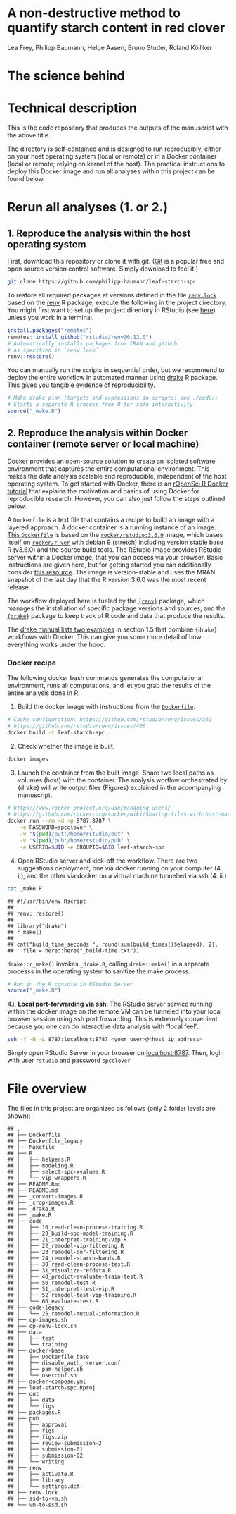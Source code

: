 A non-destructive method to quantify starch content in red clover
================
Lea Frey, Philipp Baumann, Helge Aasen, Bruno Studer, Roland Kölliker

# The science behind

# Technical description

This is the code repository that produces the outputs of the manuscript
with the above title.

The directory is self-contained and is designed to run reproducibly,
either on your host operating system (local or remote) or in a Docker
container (local or remote; relying on kernel of the host). The
practical instructions to deploy this Docker image and run all analyses
within this project can be found below.

# Rerun all analyses (1. or 2.)

## 1\. Reproduce the analysis within the host operating system

First, download this repository or clone it with git.
([Git](https://git-scm.com/) is a popular free and open source version
control software. Simply download to feel it.)

``` bash
git clone https://github.com/philipp-baumann/leaf-starch-spc
```

To restore all required packages at versions defined in the file
[`renv.lock`](https://github.com/philipp-baumann/leaf-starch-spc/blob/master/renv.lock)
based on the [renv](https://github.com/rstudio/renv) R package, execute
the following in the project directory. You might first want to set up
the project directory in RStudio (see
[here](https://r4ds.had.co.nz/workflow-projects.html)) unless you work
in a terminal.

``` r
install.packages("remotes")
remotes::install_github("rstudio/renv@0.12.0")
# Automatically installs packages from CRAN and github 
# as specified in `renv.lock`
renv::restore()
```

You can manually run the scripts in sequential order, but we recommend
to deploy the entire workflow in automated manner using
[drake](https://books.ropensci.org/drake/) R package. This gives you
tangible evidence of reproducibility.

``` r
# Make drake plan (targets and expressions in scripts: see ./code/:
# Starts a separate R process from R for safe interactivity
source("_make.R")
```

## 2\. Reproduce the analysis within Docker container (remote server or local machine)

Docker provides an open-source solution to create an isolated software
environment that captures the entire computational environment. This
makes the data analysis scalable and reproducible, independent of the
host operating system. To get started with Docker, there is an [rOpenSci
R Docker tutorial](https://ropenscilabs.github.io/r-docker-tutorial/)
that explains the motivation and basics of using Docker for reproducible
research. However, you can also just follow the steps outlined below.

A `Dockerfile` is a text file that contains a recipe to build an image
with a layered approach. A docker container is a running instance of an
image. [This
`Dockerfile`](https://github.com/philipp-baumann/leaf-starch-spc/blob/master/Dockerfile)
is based on the
[`rocker/rstudio:3.6.0`](https://hub.docker.com/r/rocker/rstudio/)
image, which bases itself on
[`rocker/r-ver`](https://hub.docker.com/r/rocker/r-ver/) with debian 9
(stretch) including version stable base R (v3.6.0) and the source build
tools. The RStudio image provides RStudio server within a Docker image,
that you can access via your browser. Basic instructions are given here,
but for getting started you can additionally consider [this
resource](https://github.com/rocker-org/rocker/wiki/Using-the-RStudio-image).
The image is version-stable and uses the MRAN snapshot of the last day
that the R version 3.6.0 was the most recent release.

The workflow deployed here is fueled by the
[`{renv}`](https://rstudio.github.io/renv/articles/renv.html) package,
which manages the installation of specific package versions and sources,
and the [`{drake}`](https://docs.ropensci.org/drake/) package to keep
track of R code and data that produce the results.

The [drake manual lists two
examples](https://ropenscilabs.github.io/drake-manual/index.html#with-docker)
in section 1.5 that combine `{drake}` workflows with Docker. This can
give you some more detail of how everything works under the hood.

### Docker recipe

The following docker bash commands generates the computational
environment, runs all computations, and let you grab the results of the
entire analysis done in R.

1.  Build the docker image with instructions from the
    [`Dockerfile`](https://github.com/philipp-baumann/leaf-starch-spc/blob/master/Dockerfile).

<!-- end list -->

``` bash
# Cache configuration: https://github.com/rstudio/renv/issues/362
# https://github.com/rstudio/renv/issues/400
docker build -t leaf-starch-spc .
```

2.  Check whether the image is built.

<!-- end list -->

``` bash
docker images
```

3.  Launch the container from the built image. Share two local paths as
    volumes (host) with the container. The analysis worflow orchestrated
    by {drake} will write output files (Figures) explained in the
    accompanying manuscript.

<!-- end list -->

``` bash
# https://www.rocker-project.org/use/managing_users/
# https://github.com/rocker-org/rocker/wiki/Sharing-files-with-host-machine
docker run --rm -d -p 8787:8787 \
    -e PASSWORD=spcclover \
    -v "$(pwd)/out:/home/rstudio/out" \
    -v "$(pwd)/pub:/home/rstudio/pub" \
    -e USERID=$UID -e GROUPID=$GID leaf-starch-spc
```

4.  Open RStudio server and kick-off the workflow. There are two
    suggestions deployment, one via docker running on your computer (4.
    i.), and the other via docker on a virtual machine tunnelled via ssh
    (4. ii.)

<!-- end list -->

``` bash
cat _make.R
```

    ## #!/usr/bin/env Rscript
    ## 
    ## renv::restore()
    ## 
    ## library("drake")
    ## r_make()
    ## 
    ## cat("build_time_seconds ", round(sum(build_times()$elapsed), 2),
    ##   file = here::here("_build-time.txt"))

`drake::r_make()` invokes `_drake.R`, calling `drake::make()` in a
separate processs in the operating system to sanitize the make process.

``` r
# Run in the R console in RStudio Server
source("_make.R")
```

4.i. **Local port-forwarding via ssh**: The RStudio server service
running within the docker image on the remote VM can be tunneled into
your local browser session using ssh port forwarding. This is extremely
convenient because you one can do interactive data analysis with “local
feel”.

``` bash
ssh -f -N -L 8787:localhost:8787 <your_user>@<host_ip_address>
```

Simply open RStudio Server in your browser on <localhost:8787>. Then,
login with user `rstudio` and password `spcclover`

# File overview

The files in this project are organized as follows (only 2 folder levels
are shown):

    ## .
    ## ├── Dockerfile
    ## ├── Dockerfile_legacy
    ## ├── Makefile
    ## ├── R
    ## │   ├── helpers.R
    ## │   ├── modeling.R
    ## │   ├── select-spc-xvalues.R
    ## │   └── vip-wrappers.R
    ## ├── README.Rmd
    ## ├── README.md
    ## ├── _convert-images.R
    ## ├── _crop-images.R
    ## ├── _drake.R
    ## ├── _make.R
    ## ├── code
    ## │   ├── 10_read-clean-process-training.R
    ## │   ├── 20_build-spc-model-training.R
    ## │   ├── 21_interpret-training-vip.R
    ## │   ├── 22_remodel-vip-filtering.R
    ## │   ├── 23_remodel-cor-filtering.R
    ## │   ├── 24_remodel-starch-bands.R
    ## │   ├── 30_read-clean-process-test.R
    ## │   ├── 31_visualize-refdata.R
    ## │   ├── 40_predict-evaluate-train-test.R
    ## │   ├── 50_remodel-test.R
    ## │   ├── 51_interpret-test-vip.R
    ## │   ├── 52_remodel-test-vip-training.R
    ## │   └── 60_evaluate-test.R
    ## ├── code-legacy
    ## │   └── 25_remodel-mutual-information.R
    ## ├── cp-images.sh
    ## ├── cp-renv-lock.sh
    ## ├── data
    ## │   ├── test
    ## │   └── training
    ## ├── docker-base
    ## │   ├── Dockerfile_base
    ## │   ├── disable_auth_rserver.conf
    ## │   ├── pam-helper.sh
    ## │   └── userconf.sh
    ## ├── docker-compose.yml
    ## ├── leaf-starch-spc.Rproj
    ## ├── out
    ## │   ├── data
    ## │   └── figs
    ## ├── packages.R
    ## ├── pub
    ## │   ├── approval
    ## │   ├── figs
    ## │   ├── figs.zip
    ## │   ├── review-submission-2
    ## │   ├── submission-01
    ## │   ├── submission-02
    ## │   └── writing
    ## ├── renv
    ## │   ├── activate.R
    ## │   ├── library
    ## │   └── settings.dcf
    ## ├── renv.lock
    ## ├── ssd-to-vm.sh
    ## └── vm-to-ssd.sh
